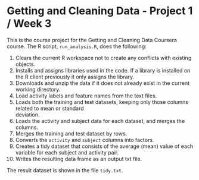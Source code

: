 # Getting and Cleaning Data - Project 1 / Week 3  

This is the course project for the Getting and Cleaning Data Coursera course.
The R script, `run_analysis.R`, does the following:

1. Clears the current R workspace not to create any conflicts with existing objects.
2. Installs and assigns libraries used in the code. If a library is installed on the R client
   previously it only assigns the library. 
3. Downloads and unzip the data if it does not already exist in the current working directory.
4. Load activity labels and feature names from the text files.
5. Loads both the training and test datasets, keeping only those columns related to mean or standard   
   deviation.
6. Loads the activity and subject data for each dataset, and merges the
   columns.
7. Merges the training and test dataset by rows.
8. Converts the `activity` and `subject` columns into factors.
9. Creates a tidy dataset that consists of the average (mean) value of each
   variable for each subject and activity pair.
10. Writes the resulting data frame as an output txt file. 

The result dataset is shown in the file `tidy.txt`.